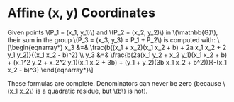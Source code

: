 # Affine (x, y) Coordinates

Given points \\(P_1 = (x_1, y_1)\\) and \\(P_2 = (x_2, y_2)\\) in
\\(\mathbb{G}\\), their sum in the group \\(P_3 = (x_3, y_3) = P_1 +
P_2\\) is computed with:
\\[\begin{eqnarray*}
    x_3 &=& \frac{b((x_1 + x_2)(x_1 x_2 + b) + 2a x_1 x_2 + 2 y_1 y_2)}{(x_1 x_2 - b)^2} \\\\
    y_3 &=& \frac{b(2a(x_1 y_2 + x_2 y_1)(x_1 x_2 + b) + (x_1^2 y_2 + x_2^2 y_1)(x_1 x_2 + 3b) + (y_1 + y_2)(3b x_1 x_2 + b^2))}{-(x_1 x_2 - b)^3}
\end{eqnarray*}\\]

These formulas are complete. Denominators can never be zero (because
\\(x_1 x_2\\) is a quadratic residue, but \\(b\\) is not).
